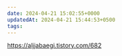 ```yaml
---
date: 2024-04-21 15:02:55+0000
updatedAt: 2024-04-21 15:44:53+0500
tags: 
---
```

https://aljjabaegi.tistory.com/682